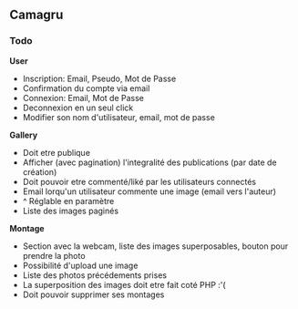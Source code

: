 ## Camagru

### Todo

__User__

- Inscription: Email, Pseudo, Mot de Passe
- Confirmation du compte via email
- Connexion: Email, Mot de Passe
- Deconnexion en un seul click
- Modifier son nom d'utilisateur, email, mot de passe

__Gallery__

- Doit etre publique
- Afficher (avec pagination) l'integralité des publications (par date de création)
- Doit pouvoir etre commenté/liké par les utilisateurs connectés
- Email lorqu'un utilisateur commente une image (email vers l'auteur)
- ^ Réglable en paramètre
- Liste des images paginés

 __Montage__
 
 - Section avec la webcam, liste des images superposables, bouton pour prendre la photo
 - Possibilité d'upload une image
 - Liste des photos précédements prises
 - La superposition des images doit etre fait coté PHP :'(
 - Doit pouvoir supprimer ses montages  